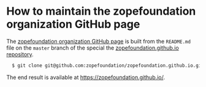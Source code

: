 # How to maintain the zopefoundation organization GitHub page

The [zopefoundation organization GitHub page](./README.md) is built from
the ``README.md`` file on the ``master`` branch of the special
the [zopefoundation.github.io
repository](https://github.com/zopefoundation/zopefoundation.github.io).

```bash
  $ git clone git@github.com:zopefoundation/zopefoundation.github.io.git
```

The end result is available at https://zopefoundation.github.io/.
